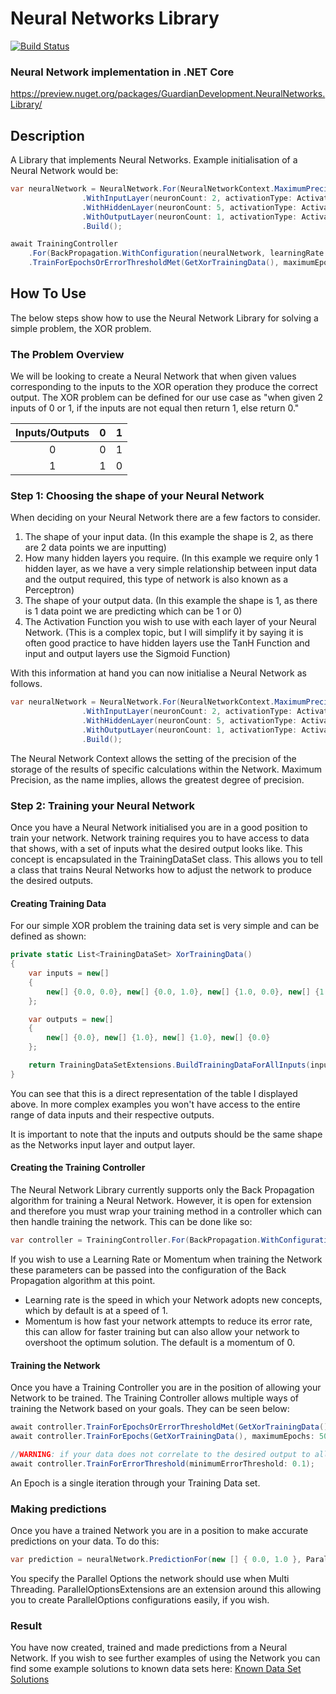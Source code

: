 # Neural Networks Library
[![Build Status](https://travis-ci.org/Guardian-Development/NeuralNetworksLibrary.svg?branch=master)](https://travis-ci.org/Guardian-Development/NeuralNetworksLibrary)

### Neural Network implementation in .NET Core
https://preview.nuget.org/packages/GuardianDevelopment.NeuralNetworks.Library/

## Description
A Library that implements Neural Networks. Example initialisation of a Neural Network would be: 

```csharp
var neuralNetwork = NeuralNetwork.For(NeuralNetworkContext.MaximumPrecision)
                .WithInputLayer(neuronCount: 2, activationType: ActivationType.Sigmoid)
                .WithHiddenLayer(neuronCount: 5, activationType: ActivationType.TanH)
                .WithOutputLayer(neuronCount: 1, activationType: ActivationType.Sigmoid)
                .Build();

await TrainingController
	.For(BackPropagation.WithConfiguration(neuralNetwork, learningRate: 0.4, momentum: 0.9))
	.TrainForEpochsOrErrorThresholdMet(GetXorTrainingData(), maximumEpochs: 3000, errorThreshold: 0.1);
```

## How To Use 
The below steps show how to use the Neural Network Library for solving a simple problem, the XOR problem. 

### The Problem Overview 
We will be looking to create a Neural Network that when given values corresponding to the inputs to the XOR operation they produce the correct output. The XOR problem can be defined for our use case as "when given 2 inputs of 0 or 1, if the inputs are not equal then return 1, else return 0." 

| Inputs/Outputs | 0 | 1 |
|:--------------:|:-:|:-:|
|        0       | 0 | 1 |
|        1       | 1 | 0 |

### Step 1: Choosing the shape of your Neural Network
When deciding on your Neural Network there are a few factors to consider. 
1. The shape of your input data. (In this example the shape is 2, as there are 2 data points we are inputting)
2. How many hidden layers you require. (In this example we require only 1 hidden layer, as we have a very simple relationship between input data and the output required, this type of network is also known as a Perceptron)
3. The shape of your output data. (In this example the shape is 1, as there is 1 data point we are predicting which can be 1 or 0)
4. The Activation Function you wish to use with each layer of your Neural Network. (This is a complex topic, but I will simplify it by saying it is often good practice to have hidden layers use the TanH Function and input and output layers use the Sigmoid Function)

With this information at hand you can now initialise a Neural Network as follows. 

```csharp
var neuralNetwork = NeuralNetwork.For(NeuralNetworkContext.MaximumPrecision)
                .WithInputLayer(neuronCount: 2, activationType: ActivationType.Sigmoid)
                .WithHiddenLayer(neuronCount: 5, activationType: ActivationType.TanH)
                .WithOutputLayer(neuronCount: 1, activationType: ActivationType.Sigmoid)
                .Build();
```
The Neural Network Context allows the setting of the precision of the storage of the results of specific calculations within the Network. Maximum Precision, as the name implies, allows the greatest degree of precision. 

### Step 2: Training your Neural Network 
Once you have a Neural Network initialised you are in a good position to train your network. Network training requires you to have access to data that shows, with a set of inputs what the desired output looks like. This concept is encapsulated in the TrainingDataSet class. This allows you to tell a class that trains Neural Networks how to adjust the network to produce the desired outputs. 

#### Creating Training Data 
For our simple XOR problem the training data set is very simple and can be defined as shown: 

```csharp
private static List<TrainingDataSet> XorTrainingData()
{
    var inputs = new[]
    {
        new[] {0.0, 0.0}, new[] {0.0, 1.0}, new[] {1.0, 0.0}, new[] {1.0, 1.0}
    };

    var outputs = new[]
    {
        new[] {0.0}, new[] {1.0}, new[] {1.0}, new[] {0.0}
    };

    return TrainingDataSetExtensions.BuildTrainingDataForAllInputs(inputs, outputs).ToList(); 
}
```

You can see that this is a direct representation of the table I displayed above. In more complex examples you won't have access to the entire range of data inputs and their respective outputs. 

It is important to note that the inputs and outputs should be the same shape as the Networks input layer and output layer. 

#### Creating the Training Controller
The Neural Network Library currently supports only the Back Propagation algorithm for training a Neural Network. However, it is open for extension and therefore you must wrap your training method in a controller which can then handle training the network. This can be done like so: 

```csharp
var controller = TrainingController.For(BackPropagation.WithConfiguration(neuralNetwork)
```

If you wish to use a Learning Rate or Momentum when training the Network these parameters can be passed into the configuration of the Back Propagation algorithm at this point.

- Learning rate is the speed in which your Network adopts new concepts, which by default is at a speed of 1. 
- Momentum is how fast your network attempts to reduce its error rate, this can allow for faster training but can also allow your network to overshoot the optimum solution. The default is a momentum of 0. 

#### Training the Network
Once you have a Training Controller you are in the position of allowing your Network to be trained. The Training Controller allows multiple ways of training the Network based on your goals. They can be seen below: 

```csharp
await controller.TrainForEpochsOrErrorThresholdMet(GetXorTrainingData(), maximumEpochs: 3000, errorThreshold: 0.1);
await controller.TrainForEpochs(GetXorTrainingData(), maximumEpochs: 5000); 

//WARNING: if your data does not correlate to the desired output to allow the error threshold to be met this will iterate infinitly
await controller.TrainForErrorThreshold(minimumErrorThreshold: 0.1); 
```

An Epoch is a single iteration through your Training Data set. 

### Making predictions 
Once you have a trained Network you are in a position to make accurate predictions on your data. To do this: 

```csharp
var prediction = neuralNetwork.PredictionFor(new [] { 0.0, 1.0 }, ParallelOptionsExtensions.UnrestrictedMultiThreadedOptions); 
```
You specify the Parallel Options the network should use when Multi Threading.
ParallelOptionsExtensions are an extension around this allowing you to create ParallelOptions configurations easily, if you wish. 

### Result
You have now created, trained and made predictions from a Neural Network. If you wish to see further examples of using the Network you can find some example solutions to known data sets here: 
[Known Data Set Solutions](./NeuralNetworks.Tests.IntegrationTests/DatasetCaseStudies/)
